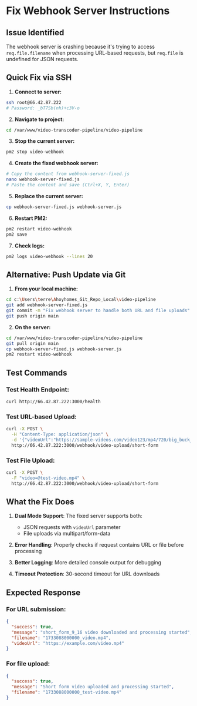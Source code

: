 # Fix Webhook Server Instructions

## Issue Identified
The webhook server is crashing because it's trying to access `req.file.filename` when processing URL-based requests, but `req.file` is undefined for JSON requests.

## Quick Fix via SSH

1. **Connect to server:**
```bash
ssh root@66.42.87.222
# Password: _bT7Sb(nh)+c3V-o
```

2. **Navigate to project:**
```bash
cd /var/www/video-transcoder-pipeline/video-pipeline
```

3. **Stop the current server:**
```bash
pm2 stop video-webhook
```

4. **Create the fixed webhook server:**
```bash
# Copy the content from webhook-server-fixed.js
nano webhook-server-fixed.js
# Paste the content and save (Ctrl+X, Y, Enter)
```

5. **Replace the current server:**
```bash
cp webhook-server-fixed.js webhook-server.js
```

6. **Restart PM2:**
```bash
pm2 restart video-webhook
pm2 save
```

7. **Check logs:**
```bash
pm2 logs video-webhook --lines 20
```

## Alternative: Push Update via Git

1. **From your local machine:**
```bash
cd c:\Users\terre\Ahoyhomes_Git_Repo_Local\video-pipeline
git add webhook-server-fixed.js
git commit -m "Fix webhook server to handle both URL and file uploads"
git push origin main
```

2. **On the server:**
```bash
cd /var/www/video-transcoder-pipeline/video-pipeline
git pull origin main
cp webhook-server-fixed.js webhook-server.js
pm2 restart video-webhook
```

## Test Commands

### Test Health Endpoint:
```bash
curl http://66.42.87.222:3000/health
```

### Test URL-based Upload:
```bash
curl -X POST \
  -H "Content-Type: application/json" \
  -d '{"videoUrl":"https://sample-videos.com/video123/mp4/720/big_buck_bunny_720p_1mb.mp4"}' \
  http://66.42.87.222:3000/webhook/video-upload/short-form
```

### Test File Upload:
```bash
curl -X POST \
  -F "video=@test-video.mp4" \
  http://66.42.87.222:3000/webhook/video-upload/short-form
```

## What the Fix Does

1. **Dual Mode Support**: The fixed server supports both:
   - JSON requests with `videoUrl` parameter
   - File uploads via multipart/form-data

2. **Error Handling**: Properly checks if request contains URL or file before processing

3. **Better Logging**: More detailed console output for debugging

4. **Timeout Protection**: 30-second timeout for URL downloads

## Expected Response

### For URL submission:
```json
{
  "success": true,
  "message": "short_form_9_16 video downloaded and processing started",
  "filename": "1733088000000_video.mp4",
  "videoUrl": "https://example.com/video.mp4"
}
```

### For file upload:
```json
{
  "success": true,
  "message": "Short form video uploaded and processing started",
  "filename": "1733088000000_test-video.mp4"
}
```
